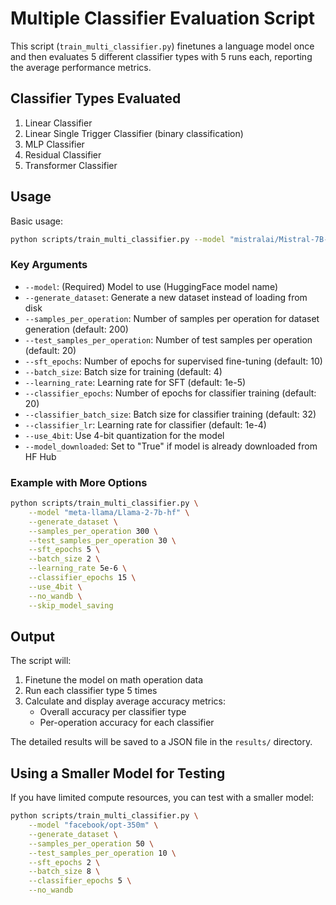 # Multiple Classifier Evaluation Script

This script (`train_multi_classifier.py`) finetunes a language model once and then evaluates 5 different classifier types with 5 runs each, reporting the average performance metrics.

## Classifier Types Evaluated
1. Linear Classifier
2. Linear Single Trigger Classifier (binary classification)
3. MLP Classifier
4. Residual Classifier
5. Transformer Classifier

## Usage

Basic usage:

```bash
python scripts/train_multi_classifier.py --model "mistralai/Mistral-7B-v0.1" --generate_dataset --samples_per_operation 200 --test_samples_per_operation 20 --sft_epochs 3
```

### Key Arguments

- `--model`: (Required) Model to use (HuggingFace model name)
- `--generate_dataset`: Generate a new dataset instead of loading from disk
- `--samples_per_operation`: Number of samples per operation for dataset generation (default: 200)
- `--test_samples_per_operation`: Number of test samples per operation (default: 20)
- `--sft_epochs`: Number of epochs for supervised fine-tuning (default: 10)
- `--batch_size`: Batch size for training (default: 4)
- `--learning_rate`: Learning rate for SFT (default: 1e-5)
- `--classifier_epochs`: Number of epochs for classifier training (default: 20)
- `--classifier_batch_size`: Batch size for classifier training (default: 32)
- `--classifier_lr`: Learning rate for classifier (default: 1e-4)
- `--use_4bit`: Use 4-bit quantization for the model
- `--model_downloaded`: Set to "True" if model is already downloaded from HF Hub

### Example with More Options

```bash
python scripts/train_multi_classifier.py \
    --model "meta-llama/Llama-2-7b-hf" \
    --generate_dataset \
    --samples_per_operation 300 \
    --test_samples_per_operation 30 \
    --sft_epochs 5 \
    --batch_size 2 \
    --learning_rate 5e-6 \
    --classifier_epochs 15 \
    --use_4bit \
    --no_wandb \
    --skip_model_saving
```

## Output

The script will:

1. Finetune the model on math operation data
2. Run each classifier type 5 times 
3. Calculate and display average accuracy metrics:
   - Overall accuracy per classifier type
   - Per-operation accuracy for each classifier

The detailed results will be saved to a JSON file in the `results/` directory.

## Using a Smaller Model for Testing

If you have limited compute resources, you can test with a smaller model:

```bash
python scripts/train_multi_classifier.py \
    --model "facebook/opt-350m" \
    --generate_dataset \
    --samples_per_operation 50 \
    --test_samples_per_operation 10 \
    --sft_epochs 2 \
    --batch_size 8 \
    --classifier_epochs 5 \
    --no_wandb
``` 